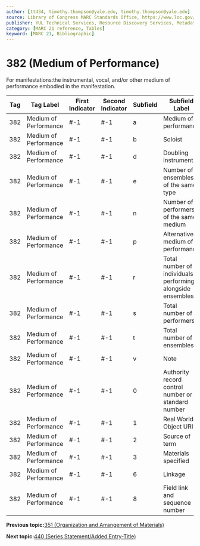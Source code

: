 ```yaml
---
author: [tt434, timothy.thompson@yale.edu, timothy.thompson@yale.edu]
source: Library of Congress MARC Standards Office, https://www.loc.gov/marc/bibliographic/bd382.html
publisher: YUL Technical Services, Resource Discovery Services, Metadata Services Unit
category: [MARC 21 reference, Tables]
keyword: [MARC 21, Bibliographic]
---
```


# 382 \(Medium of Performance\)

For manifestations:the instrumental, vocal, and/or other medium of performance embodied in the manifestation.

|Tag|Tag Label|First Indicator|Second Indicator|Subfield|Subfield Label|Repeatable|
|---|---------|---------------|----------------|--------|--------------|----------|
|382|Medium of Performance|\#-1|\#-1|a|Medium of performance|T|
|382|Medium of Performance|\#-1|\#-1|b|Soloist|T|
|382|Medium of Performance|\#-1|\#-1|d|Doubling instrument|T|
|382|Medium of Performance|\#-1|\#-1|e|Number of ensembles of the same type|T|
|382|Medium of Performance|\#-1|\#-1|n|Number of performers of the same medium|T|
|382|Medium of Performance|\#-1|\#-1|p|Alternative medium of performance|T|
|382|Medium of Performance|\#-1|\#-1|r|Total number of individuals performing alongside ensembles|F|
|382|Medium of Performance|\#-1|\#-1|s|Total number of performers|F|
|382|Medium of Performance|\#-1|\#-1|t|Total number of ensembles|F|
|382|Medium of Performance|\#-1|\#-1|v|Note|T|
|382|Medium of Performance|\#-1|\#-1|0|Authority record control number or standard number|T|
|382|Medium of Performance|\#-1|\#-1|1|Real World Object URI|T|
|382|Medium of Performance|\#-1|\#-1|2|Source of term|F|
|382|Medium of Performance|\#-1|\#-1|3|Materials specified|F|
|382|Medium of Performance|\#-1|\#-1|6|Linkage|F|
|382|Medium of Performance|\#-1|\#-1|8|Field link and sequence number|T|

**Previous topic:**[351 \(Organization and Arrangement of Materials\)](../tables/351_bib_table.md)

**Next topic:**[440 \(Series Statement/Added Entry-Title\)](../tables/440_bib_table.md)

